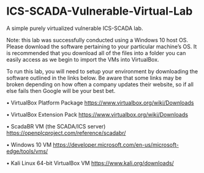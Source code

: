 # ICS-SCADA-Vulnerable-Virtual-Lab
A simple purely virtualized vulnerable ICS-SCADA lab. 

Note: this lab was successfully conducted using a Windows 10 host OS. Please download the software pertaining to your particular machine’s OS. It is recommended that you download all of the files into a folder you can easily access as we begin to import the VMs into VirtualBox. 

To run this lab, you will need to setup your environment by downloading the software outlined in the links below. Be aware that some links may be broken depending on how often a company updates their website, so if all else fails then Google will be your best bet.

•	VirtualBox Platform Package https://www.virtualbox.org/wiki/Downloads

•	VirtualBox Extension Pack https://www.virtualbox.org/wiki/Downloads

•	ScadaBR VM (the SCADA/ICS server) https://openplcproject.com/reference/scadabr/

•	Windows 10 VM https://developer.microsoft.com/en-us/microsoft-edge/tools/vms/

•	Kali Linux 64-bit VirtualBox VM https://www.kali.org/downloads/
